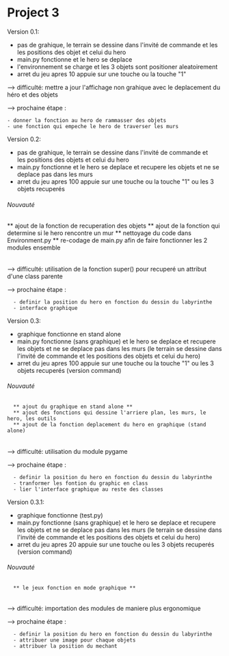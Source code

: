 # Project 3



Version 0.1:

  * pas de grahique, le terrain se dessine dans l'invité de commande et les
    les positions des objet et celui du hero
  * main.py fonctionne et le hero se deplace
  * l'environnement se charge et les 3 objets sont positioner aleatoirement
  * arret du jeu apres 10 appuie sur une touche ou la touche "1"

--> difficulté: mettre a jour l'affichage non grahique avec le deplacement
      du héro et des objets

--> prochaine étape :

    - donner la fonction au hero de rammasser des objets
    - une fonction qui empeche le hero de traverser les murs

Version 0.2:
 * pas de grahique, le terrain se dessine dans l'invité de commande et  
  les positions des objets et celui du hero
 * main.py fonctionne et le hero se deplace et recupere les objets et ne se
  deplace pas dans les murs
 * arret du jeu apres 100 appuie sur une touche ou la touche "1" ou les
  3 objets recuperés

  ###### Nouvauté ######
  ** ajout de la fonction de recuperation des objets
  ** ajout de la fonction qui determine si le hero rencontre un mur
  ** nettoyage du code dans Environment.py
  ** re-codage de main.py afin de faire fonctionner les 2 modules ensemble
  ######          ######

  --> difficulté: utilisation de la fonction super() pour recuperé un attribut
  d'une class parente

  --> prochaine étape :

      - definir la position du hero en fonction du dessin du labyrinthe
      - interface graphique

Version 0.3:
  * graphique fonctionne en stand alone
  * main.py fonctionne (sans graphique) et le hero se deplace et
      recupere les objets et ne se deplace pas dans les murs
      (le terrain se dessine dans l'invité de commande et les positions
      des objets et celui du hero)
  * arret du jeu apres 100 appuie sur une touche ou la touche "1" ou les
      3 objets recuperés (version command)

  ###### Nouvauté ######
      ** ajout du graphique en stand alone **
      ** ajout des fonctions qui dessine l'arriere plan, les murs, le hero, les outils
      ** ajout de la fonction deplacement du hero en graphique (stand alone)

  ######          ######

  --> difficulté: utilisation du module pygame

  --> prochaine étape :

      - definir la position du hero en fonction du dessin du labyrinthe
      - tranformer les fontion du graphic en class
      - lier l'interface graphique au reste des classes

Version 0.3.1:
  * graphique fonctionne (test.py)
  * main.py fonctionne (sans graphique) et le hero se deplace et
      recupere les objets et ne se deplace pas dans les murs
      (le terrain se dessine dans l'invité de commande et les positions
      des objets et celui du hero)
  * arret du jeu apres 20 appuie sur une touche ou les
      3 objets recuperés (version command)

  ###### Nouvauté ######

      ** le jeux fonction en mode graphique **

  ######          ######

  --> difficulté: importation des modules de maniere plus ergonomique

  --> prochaine étape :

      - definir la position du hero en fonction du dessin du labyrinthe
      - attribuer une image pour chaque objets
      - attribuer la position du mechant
